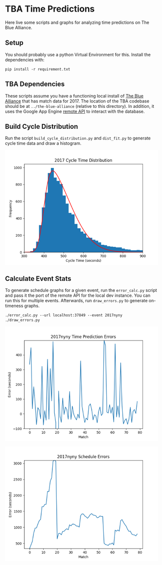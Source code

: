 # TBA Time Predictions

Here live some scripts and graphs for analyzing time predictions on The Blue Alliance.

## Setup

You should probably use a python Virtual Environment for this. Install the dependencies with:

```
pip install -r requirement.txt
```

## TBA Dependencies

These scripts assume you have a functioning local install of [The Blue Alliance](https://github.com/the-blue-alliance) that has match data for 2017. The location of the TBA codebase should be at `../the-blue-alliance` (relative to this directory). In addition, it uses the Google App Engine [remote API](https://cloud.google.com/appengine/docs/standard/python/tools/remoteapi) to interact with the database.

## Build Cycle Distribution

Run the script `build_cycle_distribution.py` and `dist_fit.py` to generate cycle time data and draw a histogram.

![](https://github.com/phil-lopreiato/tba-time-predictions/blob/master/2017cycles_trend.png?raw=true)

## Calculate Event Stats

To generate schedule graphs for a given event, run the `error_calc.py` script and pass it the port of the remote API for the local dev instance. You can run this for multiple events. Afterwards, run `draw_errors.py` to generate on-timeness graphs.

```
./error_calc.py --url localhost:37849 --event 2017nyny
./draw_errors.py
```

![](https://github.com/phil-lopreiato/tba-time-predictions/blob/master/2017nyny_error.png?raw=true)

![](https://github.com/phil-lopreiato/tba-time-predictions/blob/master/2017nyny_sched_error.png?raw=true)
